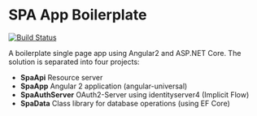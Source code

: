 # SPA App Boilerplate
[![Build Status](https://travis-ci.org/nishant95/SpaApp.svg?branch=master)](https://travis-ci.org/nishant95/SpaApp)

A boilerplate single page app using Angular2 and ASP.NET Core.
The solution is separated into four projects:
* __SpaApi__ Resource server
* __SpaApp__ Angular 2 application (angular-universal)
* __SpaAuthServer__ OAuth2-Server using identityserver4 (Implicit Flow)
* __SpaData__ Class library for database operations (using EF Core)

